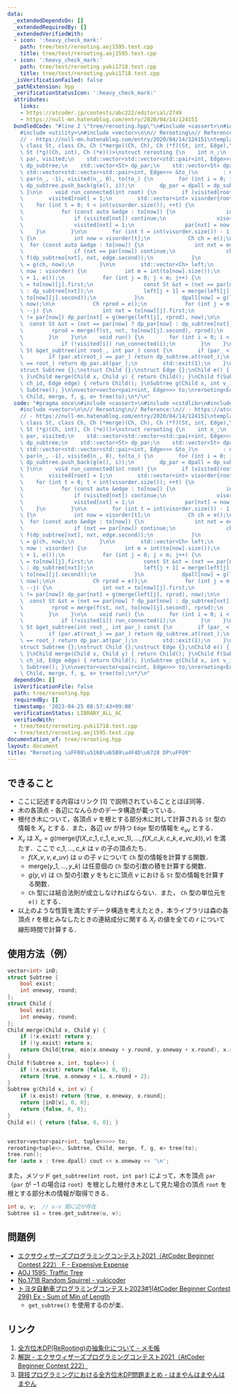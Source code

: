 ```yaml
---
data:
  _extendedDependsOn: []
  _extendedRequiredBy: []
  _extendedVerifiedWith:
  - icon: ':heavy_check_mark:'
    path: tree/test/rerooting.aoj1595.test.cpp
    title: tree/test/rerooting.aoj1595.test.cpp
  - icon: ':heavy_check_mark:'
    path: tree/test/rerooting.yuki1718.test.cpp
    title: tree/test/rerooting.yuki1718.test.cpp
  _isVerificationFailed: false
  _pathExtension: hpp
  _verificationStatusIcon: ':heavy_check_mark:'
  attributes:
    links:
    - https://atcoder.jp/contests/abc222/editorial/2749
    - https://null-mn.hatenablog.com/entry/2020/04/14/124151
  bundledCode: "#line 2 \"tree/rerooting.hpp\"\n#include <cassert>\n#include <cstdlib>\n\
    #include <utility>\n#include <vector>\n\n// Rerooting\n// Reference:\n// - https://atcoder.jp/contests/abc222/editorial/2749\n\
    // - https://null-mn.hatenablog.com/entry/2020/04/14/124151\ntemplate <class Edge,\
    \ class St, class Ch, Ch (*merge)(Ch, Ch), Ch (*f)(St, int, Edge),\n         \
    \ St (*g)(Ch, int), Ch (*e)()>\nstruct rerooting {\n    int n_;\n    std::vector<int>\
    \ par, visited;\n    std::vector<std::vector<std::pair<int, Edge>>> to;\n    std::vector<St>\
    \ dp_subtree;\n    std::vector<St> dp_par;\n    std::vector<St> dpall;\n    rerooting(const\
    \ std::vector<std::vector<std::pair<int, Edge>>> &to_)\n        : n_(to_.size()),\
    \ par(n_, -1), visited(n_, 0), to(to_) {\n        for (int i = 0; i < n_; ++i)\
    \ dp_subtree.push_back(g(e(), i));\n        dp_par = dpall = dp_subtree;\n   \
    \ }\n\n    void run_connected(int root) {\n        if (visited[root]) return;\n\
    \        visited[root] = 1;\n        std::vector<int> visorder{root};\n\n    \
    \    for (int t = 0; t < int(visorder.size()); ++t) {\n            int now = visorder[t];\n\
    \            for (const auto &edge : to[now]) {\n                int nxt = edge.first;\n\
    \                if (visited[nxt]) continue;\n                visorder.push_back(nxt);\n\
    \                visited[nxt] = 1;\n                par[nxt] = now;\n        \
    \    }\n        }\n\n        for (int t = int(visorder.size()) - 1; t >= 0; --t)\
    \ {\n            int now = visorder[t];\n            Ch ch = e();\n          \
    \  for (const auto &edge : to[now]) {\n                int nxt = edge.first;\n\
    \                if (nxt == par[now]) continue;\n                ch = merge(ch,\
    \ f(dp_subtree[nxt], nxt, edge.second));\n            }\n            dp_subtree[now]\
    \ = g(ch, now);\n        }\n\n        std::vector<Ch> left;\n        for (int\
    \ now : visorder) {\n            int m = int(to[now].size());\n            left.assign(m\
    \ + 1, e());\n            for (int j = 0; j < m; j++) {\n                int nxt\
    \ = to[now][j].first;\n                const St &st = (nxt == par[now] ? dp_par[now]\
    \ : dp_subtree[nxt]);\n                left[j + 1] = merge(left[j], f(st, nxt,\
    \ to[now][j].second));\n            }\n            dpall[now] = g(left.back(),\
    \ now);\n\n            Ch rprod = e();\n            for (int j = m - 1; j >= 0;\
    \ --j) {\n                int nxt = to[now][j].first;\n                if (nxt\
    \ != par[now]) dp_par[nxt] = g(merge(left[j], rprod), now);\n\n              \
    \  const St &st = (nxt == par[now] ? dp_par[now] : dp_subtree[nxt]);\n       \
    \         rprod = merge(f(st, nxt, to[now][j].second), rprod);\n            }\n\
    \        }\n    }\n\n    void run() {\n        for (int i = 0; i < n_; ++i) {\n\
    \            if (!visited[i]) run_connected(i);\n        }\n    }\n\n    const\
    \ St &get_subtree(int root_, int par_) const {\n        if (par_ < 0) return dpall.at(root_);\n\
    \        if (par.at(root_) == par_) return dp_subtree.at(root_);\n        if (par.at(par_)\
    \ == root_) return dp_par.at(par_);\n        std::exit(1);\n    }\n};\n/* Template:\n\
    struct Subtree {};\nstruct Child {};\nstruct Edge {};\nChild e() { return Child();\
    \ }\nChild merge(Child x, Child y) { return Child(); }\nChild f(Subtree x, int\
    \ ch_id, Edge edge) { return Child(); }\nSubtree g(Child x, int v_id) { return\
    \ Subtree(); }\n\nvector<vector<pair<int, Edge>>> to;\nrerooting<Edge, Subtree,\
    \ Child, merge, f, g, e> tree(to);\n*/\n"
  code: "#pragma once\n#include <cassert>\n#include <cstdlib>\n#include <utility>\n\
    #include <vector>\n\n// Rerooting\n// Reference:\n// - https://atcoder.jp/contests/abc222/editorial/2749\n\
    // - https://null-mn.hatenablog.com/entry/2020/04/14/124151\ntemplate <class Edge,\
    \ class St, class Ch, Ch (*merge)(Ch, Ch), Ch (*f)(St, int, Edge),\n         \
    \ St (*g)(Ch, int), Ch (*e)()>\nstruct rerooting {\n    int n_;\n    std::vector<int>\
    \ par, visited;\n    std::vector<std::vector<std::pair<int, Edge>>> to;\n    std::vector<St>\
    \ dp_subtree;\n    std::vector<St> dp_par;\n    std::vector<St> dpall;\n    rerooting(const\
    \ std::vector<std::vector<std::pair<int, Edge>>> &to_)\n        : n_(to_.size()),\
    \ par(n_, -1), visited(n_, 0), to(to_) {\n        for (int i = 0; i < n_; ++i)\
    \ dp_subtree.push_back(g(e(), i));\n        dp_par = dpall = dp_subtree;\n   \
    \ }\n\n    void run_connected(int root) {\n        if (visited[root]) return;\n\
    \        visited[root] = 1;\n        std::vector<int> visorder{root};\n\n    \
    \    for (int t = 0; t < int(visorder.size()); ++t) {\n            int now = visorder[t];\n\
    \            for (const auto &edge : to[now]) {\n                int nxt = edge.first;\n\
    \                if (visited[nxt]) continue;\n                visorder.push_back(nxt);\n\
    \                visited[nxt] = 1;\n                par[nxt] = now;\n        \
    \    }\n        }\n\n        for (int t = int(visorder.size()) - 1; t >= 0; --t)\
    \ {\n            int now = visorder[t];\n            Ch ch = e();\n          \
    \  for (const auto &edge : to[now]) {\n                int nxt = edge.first;\n\
    \                if (nxt == par[now]) continue;\n                ch = merge(ch,\
    \ f(dp_subtree[nxt], nxt, edge.second));\n            }\n            dp_subtree[now]\
    \ = g(ch, now);\n        }\n\n        std::vector<Ch> left;\n        for (int\
    \ now : visorder) {\n            int m = int(to[now].size());\n            left.assign(m\
    \ + 1, e());\n            for (int j = 0; j < m; j++) {\n                int nxt\
    \ = to[now][j].first;\n                const St &st = (nxt == par[now] ? dp_par[now]\
    \ : dp_subtree[nxt]);\n                left[j + 1] = merge(left[j], f(st, nxt,\
    \ to[now][j].second));\n            }\n            dpall[now] = g(left.back(),\
    \ now);\n\n            Ch rprod = e();\n            for (int j = m - 1; j >= 0;\
    \ --j) {\n                int nxt = to[now][j].first;\n                if (nxt\
    \ != par[now]) dp_par[nxt] = g(merge(left[j], rprod), now);\n\n              \
    \  const St &st = (nxt == par[now] ? dp_par[now] : dp_subtree[nxt]);\n       \
    \         rprod = merge(f(st, nxt, to[now][j].second), rprod);\n            }\n\
    \        }\n    }\n\n    void run() {\n        for (int i = 0; i < n_; ++i) {\n\
    \            if (!visited[i]) run_connected(i);\n        }\n    }\n\n    const\
    \ St &get_subtree(int root_, int par_) const {\n        if (par_ < 0) return dpall.at(root_);\n\
    \        if (par.at(root_) == par_) return dp_subtree.at(root_);\n        if (par.at(par_)\
    \ == root_) return dp_par.at(par_);\n        std::exit(1);\n    }\n};\n/* Template:\n\
    struct Subtree {};\nstruct Child {};\nstruct Edge {};\nChild e() { return Child();\
    \ }\nChild merge(Child x, Child y) { return Child(); }\nChild f(Subtree x, int\
    \ ch_id, Edge edge) { return Child(); }\nSubtree g(Child x, int v_id) { return\
    \ Subtree(); }\n\nvector<vector<pair<int, Edge>>> to;\nrerooting<Edge, Subtree,\
    \ Child, merge, f, g, e> tree(to);\n*/\n"
  dependsOn: []
  isVerificationFile: false
  path: tree/rerooting.hpp
  requiredBy: []
  timestamp: '2023-04-25 08:57:43+09:00'
  verificationStatus: LIBRARY_ALL_AC
  verifiedWith:
  - tree/test/rerooting.yuki1718.test.cpp
  - tree/test/rerooting.aoj1595.test.cpp
documentation_of: tree/rerooting.hpp
layout: document
title: "Rerooting \uFF08\u5168\u65B9\u4F4D\u6728 DP\uFF09"
---
```


## できること

- ここに記述する内容はリンク [1] で説明されていることとほぼ同等．
- 木の各頂点・各辺になんらかのデータ構造が載っている．
- 根付き木について，各頂点 $v$ を根とする部分木に対して計算される `St` 型の情報を $X_v$ とする．また，各辺 $uv$ が持つ `Edge` 型の情報を $e_{uv}$ とする．
- $X_v$ は $X_v = g\left(\mathrm{merge}\left(f(X\_{c\_1}, c\_1, e\_{v c\_1}), \dots, f(X\_{c\_k}, c\_k, e\_{v c\_k})\right), v \right)$ を満たす．ここで $c\_1, \dots, c\_k$ は $v$ の子の頂点たち．
  - $f(X\_v, v, e\_{uv})$ は $u$ の子 $v$ について `Ch` 型の情報を計算する関数．
  - $\mathrm{merge}(y\_1, \dots, y\_k)$ は任意個の `Ch` 型の引数の積を計算する関数．
  - $g(y, v)$ は `Ch` 型の引数 $y$ をもとに頂点 $v$ における `St` 型の情報を計算する関数．
  - `Ch` 型には結合法則が成立しなければならない．また， `Ch` 型の単位元を `e()` とする．
- 以上のような性質を満たすデータ構造を考えたとき，本ライブラリは森の各頂点 $r$ を根とみなしたときの連結成分に関する $X_r$ の値を全ての $r$ について線形時間で計算する．

## 使用方法（例）

```cpp
vector<int> inD;
struct Subtree {
    bool exist;
    int oneway, round;
};
struct Child {
    bool exist;
    int oneway, round;
};
Child merge(Child x, Child y) {
    if (!x.exist) return y;
    if (!y.exist) return x;
    return Child{true, min(x.oneway + y.round, y.oneway + x.round), x.round + y.round};
}
Child f(Subtree x, int, tuple<>) {
    if (!x.exist) return {false, 0, 0};
    return {true, x.oneway + 1, x.round + 2};
}
Subtree g(Child x, int v) {
    if (x.exist) return {true, x.oneway, x.round};
    return {inD[v], 0, 0};
    return {false, 0, 0};
}
Child e() { return {false, 0, 0}; }


vector<vector<pair<int, tuple<>>>> to;
rerooting<tuple<>, Subtree, Child, merge, f, g, e> tree(to);
tree.run();
for (auto x : tree.dpall) cout << x.oneway << '\n';
```

また，メソッド `get_subtree(int root, int par)` によって，木を頂点 `par` （`par` が $-1$ の場合は `root`）を根とした根付き木として見た場合の頂点 `root` を根とする部分木の情報が取得できる．

```cpp
int u, v;  // u-v 間に辺が存在
Subtree s1 = tree.get_subtree(u, v);
```

## 問題例

- [エクサウィザーズプログラミングコンテスト2021（AtCoder Beginner Contest 222） F - Expensive Expense](https://atcoder.jp/contests/abc222/tasks/abc222_f)
- [AOJ 1595: Traffic Tree](https://judge.u-aizu.ac.jp/onlinejudge/description.jsp?id=1595)
- [No.1718 Random Squirrel - yukicoder](https://yukicoder.me/problems/no/1718)
- [トヨタ自動車プログラミングコンテスト2023#1(AtCoder Beginner Contest 298) Ex - Sum of Min of Length](https://atcoder.jp/contests/abc298/tasks/abc298_h)
  - `get_subtree()` を使用するのが楽．

## リンク

1. [全方位木DP(ReRooting)の抽象化について - メモ帳](https://null-mn.hatenablog.com/entry/2020/04/14/124151)
2. [解説 - エクサウィザーズプログラミングコンテスト2021（AtCoder Beginner Contest 222）](https://atcoder.jp/contests/abc222/editorial/2749)
3. [競技プログラミングにおける全方位木DP問題まとめ - はまやんはまやんはまやん](https://blog.hamayanhamayan.com/entry/2017/02/09/155738)
